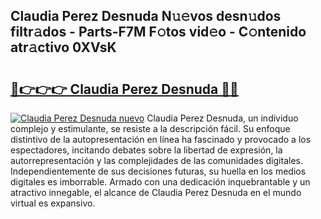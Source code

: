 ## Claudia Perez Desnuda N𝚞𝚎vos desn𝚞dos filtr𝚊dos - Parts-F7M F𝚘tos vid𝚎o - C𝚘ntenido atr𝚊ctivo 0XVsK

# <h2><a href="http://mb9b45.tromn.icu/?c=Claudia+Perez+Desnuda">🔗👉👉👉 Claudia Perez Desnuda 🔗🔗</a></h2>

[![Claudia Perez Desnuda nuevo](https://i.imgur.com/pEAQMta.gif)](http://mb9b45.tromn.icu/?c=Claudia+Perez+Desnuda)
Claudia Perez Desnuda, un individuo complejo y estimulante, se resiste a la descripción fácil. Su enfoque distintivo de la autopresentación en línea ha fascinado y provocado a los espectadores, incitando debates sobre la libertad de expresión, la autorrepresentación y las complejidades de las comunidades digitales. Independientemente de sus decisiones futuras, su huella en los medios digitales es imborrable. Armado con una dedicación inquebrantable y un atractivo innegable, el alcance de Claudia Perez Desnuda en el mundo virtual es expansivo.
